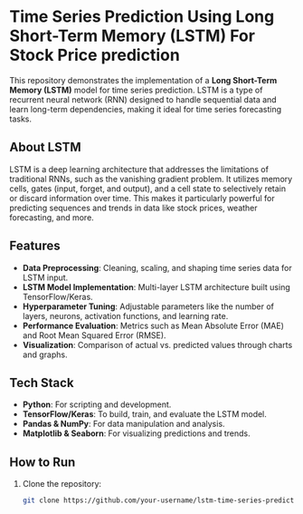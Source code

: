 # Time Series Prediction Using Long Short-Term Memory (LSTM) For Stock Price prediction

This repository demonstrates the implementation of a **Long Short-Term Memory (LSTM)** model for time series prediction. LSTM is a type of recurrent neural network (RNN) designed to handle sequential data and learn long-term dependencies, making it ideal for time series forecasting tasks.  

## About LSTM  
LSTM is a deep learning architecture that addresses the limitations of traditional RNNs, such as the vanishing gradient problem. It utilizes memory cells, gates (input, forget, and output), and a cell state to selectively retain or discard information over time. This makes it particularly powerful for predicting sequences and trends in data like stock prices, weather forecasting, and more.  

## Features  
- **Data Preprocessing**: Cleaning, scaling, and shaping time series data for LSTM input.  
- **LSTM Model Implementation**: Multi-layer LSTM architecture built using TensorFlow/Keras.  
- **Hyperparameter Tuning**: Adjustable parameters like the number of layers, neurons, activation functions, and learning rate.  
- **Performance Evaluation**: Metrics such as Mean Absolute Error (MAE) and Root Mean Squared Error (RMSE).  
- **Visualization**: Comparison of actual vs. predicted values through charts and graphs.  

## Tech Stack  
- **Python**: For scripting and development.  
- **TensorFlow/Keras**: To build, train, and evaluate the LSTM model.  
- **Pandas & NumPy**: For data manipulation and analysis.  
- **Matplotlib & Seaborn**: For visualizing predictions and trends.  

## How to Run  
1. Clone the repository:  
   ```bash  
   git clone https://github.com/your-username/lstm-time-series-prediction.git  
